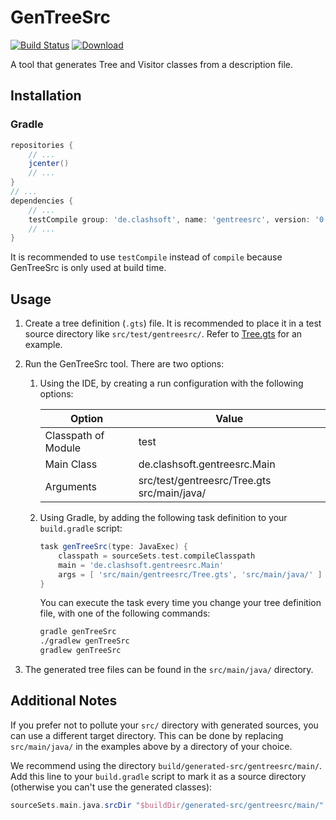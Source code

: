 # GenTreeSrc

[![Build Status](https://travis-ci.org/Clashsoft/GenTreeSrc.svg?branch=master)](https://travis-ci.org/Clashsoft/GenTreeSrc)
[![Download](https://api.bintray.com/packages/clashsoft/maven/gentreesrc/images/download.svg)](https://bintray.com/clashsoft/maven/gentreesrc/_latestVersion)

A tool that generates Tree and Visitor classes from a description file.

## Installation

### Gradle

```groovy
repositories {
	// ...
	jcenter()
	// ...
}
// ...
dependencies {
	// ...
	testCompile group: 'de.clashsoft', name: 'gentreesrc', version: '0.1.0'
	// ...
}
```

It is recommended to use `testCompile` instead of `compile` because GenTreeSrc is only used at build time.

## Usage

1. Create a tree definition (`.gts`) file.
   It is recommended to place it in a test source directory like `src/test/gentreesrc/`.
   Refer to [Tree.gts](src/test/gentreesrc/Tree.gts) for an example.

2. Run the GenTreeSrc tool. There are two options:

   1. Using the IDE, by creating a run configuration with the following options:

      Option              | Value
      --------------------|--------------------------------------------
      Classpath of Module | test
      Main Class          | de.clashsoft.gentreesrc.Main
      Arguments           | src/test/gentreesrc/Tree.gts src/main/java/

   2. Using Gradle, by adding the following task definition to your `build.gradle` script:

      ```groovy
      task genTreeSrc(type: JavaExec) {
          classpath = sourceSets.test.compileClasspath
          main = 'de.clashsoft.gentreesrc.Main'
          args = [ 'src/main/gentreesrc/Tree.gts', 'src/main/java/' ]
      }
      ```

      You can execute the task every time you change your tree definition file, with one of the following commands:

      ```bash
      gradle genTreeSrc
      ./gradlew genTreeSrc
      gradlew genTreeSrc
      ```

3. The generated tree files can be found in the `src/main/java/` directory.

## Additional Notes

If you prefer not to pollute your `src/` directory with generated sources, you can use a different target directory.
This can be done by replacing `src/main/java/` in the examples above by a directory of your choice.

We recommend using the directory `build/generated-src/gentreesrc/main/`.
Add this line to your `build.gradle` script to mark it as a source directory
(otherwise you can't use the generated classes):

```groovy
sourceSets.main.java.srcDir "$buildDir/generated-src/gentreesrc/main/"
```

